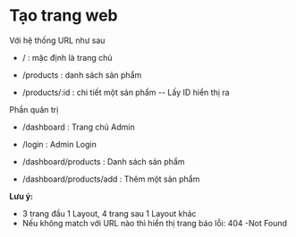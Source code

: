 # Tạo trang web

Với hệ thống URL như sau

* / : mặc định là trang chủ

* /products : danh sách sản phẩm

* /products/:id : chi tiết một sản phẩm -- Lấy ID hiển thị ra

Phần quản trị

* /dashboard : Trang chủ Admin
* /login : Admin Login

* /dashboard/products : Danh sách sản phẩm
* /dashboard/products/add : Thêm một sản phẩm


**Lưu ý:**

- 3 trang đầu 1 Layout, 4 trang sau 1 Layout khác
- Nếu không match với URL nào thì hiển thị trang báo lỗi: 404 -Not Found